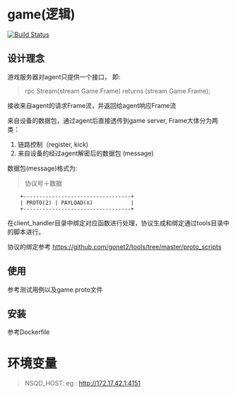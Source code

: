 # game(逻辑)
[![Build Status](https://travis-ci.org/gonet2/game.svg?branch=master)](https://travis-ci.org/gonet2/game)

## 设计理念
游戏服务器对agent只提供一个接口， 即:

> rpc Stream(stream Game.Frame) returns (stream Game.Frame);

接收来自agent的请求Frame流，并返回给agent响应Frame流

来自设备的数据包，通过agent后直接透传到game server, Frame大体分为两类：  

1. 链路控制（register, kick)     
2. 来自设备的经过agent解密后的数据包 (message)       

数据包(message)格式为:      

> 协议号＋数据

        +----------------------------------+     
        | PROTO(2) | PAYLOAD(n)            |     
        +----------------------------------+     

在client_handler目录中绑定对应函数进行处理，协议生成和绑定通过tools目录中的脚本进行。

协议的绑定参考 https://github.com/gonet2/tools/tree/master/proto_scripts


## 使用
参考测试用例以及game.proto文件

## 安装
参考Dockerfile

# 环境变量
> NSQD_HOST: eg : http://172.17.42.1:4151
